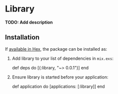# Library

**TODO: Add description**

## Installation

If [available in Hex](https://hex.pm/docs/publish), the package can be installed as:

  1. Add library to your list of dependencies in `mix.exs`:

        def deps do
          [{:library, "~> 0.0.1"}]
        end

  2. Ensure library is started before your application:

        def application do
          [applications: [:library]]
        end

